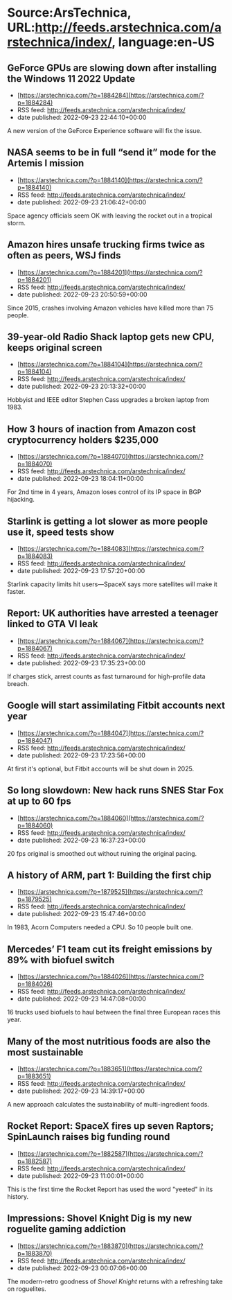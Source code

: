 # Source:ArsTechnica, URL:http://feeds.arstechnica.com/arstechnica/index/, language:en-US

## GeForce GPUs are slowing down after installing the Windows 11 2022 Update
 - [https://arstechnica.com/?p=1884284](https://arstechnica.com/?p=1884284)
 - RSS feed: http://feeds.arstechnica.com/arstechnica/index/
 - date published: 2022-09-23 22:44:10+00:00

A new version of the GeForce Experience software will fix the issue.

## NASA seems to be in full “send it” mode for the Artemis I mission
 - [https://arstechnica.com/?p=1884140](https://arstechnica.com/?p=1884140)
 - RSS feed: http://feeds.arstechnica.com/arstechnica/index/
 - date published: 2022-09-23 21:06:42+00:00

Space agency officials seem OK with leaving the rocket out in a tropical storm.

## Amazon hires unsafe trucking firms twice as often as peers, WSJ finds
 - [https://arstechnica.com/?p=1884201](https://arstechnica.com/?p=1884201)
 - RSS feed: http://feeds.arstechnica.com/arstechnica/index/
 - date published: 2022-09-23 20:50:59+00:00

Since 2015, crashes involving Amazon vehicles have killed more than 75 people.

## 39-year-old Radio Shack laptop gets new CPU, keeps original screen
 - [https://arstechnica.com/?p=1884104](https://arstechnica.com/?p=1884104)
 - RSS feed: http://feeds.arstechnica.com/arstechnica/index/
 - date published: 2022-09-23 20:13:32+00:00

Hobbyist and IEEE editor Stephen Cass upgrades a broken laptop from 1983.

## How 3 hours of inaction from Amazon cost cryptocurrency holders $235,000
 - [https://arstechnica.com/?p=1884070](https://arstechnica.com/?p=1884070)
 - RSS feed: http://feeds.arstechnica.com/arstechnica/index/
 - date published: 2022-09-23 18:04:11+00:00

For 2nd time in 4 years, Amazon loses control of its IP space in BGP hijacking.

## Starlink is getting a lot slower as more people use it, speed tests show
 - [https://arstechnica.com/?p=1884083](https://arstechnica.com/?p=1884083)
 - RSS feed: http://feeds.arstechnica.com/arstechnica/index/
 - date published: 2022-09-23 17:57:20+00:00

Starlink capacity limits hit users—SpaceX says more satellites will make it faster.

## Report: UK authorities have arrested a teenager linked to GTA VI leak
 - [https://arstechnica.com/?p=1884067](https://arstechnica.com/?p=1884067)
 - RSS feed: http://feeds.arstechnica.com/arstechnica/index/
 - date published: 2022-09-23 17:35:23+00:00

If charges stick, arrest counts as fast turnaround for high-profile data breach.

## Google will start assimilating Fitbit accounts next year
 - [https://arstechnica.com/?p=1884047](https://arstechnica.com/?p=1884047)
 - RSS feed: http://feeds.arstechnica.com/arstechnica/index/
 - date published: 2022-09-23 17:23:56+00:00

At first it's optional, but Fitbit accounts will be shut down in 2025.

## So long slowdown: New hack runs SNES Star Fox at up to 60 fps
 - [https://arstechnica.com/?p=1884060](https://arstechnica.com/?p=1884060)
 - RSS feed: http://feeds.arstechnica.com/arstechnica/index/
 - date published: 2022-09-23 16:37:23+00:00

20 fps original is smoothed out without ruining the original pacing.

## A history of ARM, part 1: Building the first chip
 - [https://arstechnica.com/?p=1879525](https://arstechnica.com/?p=1879525)
 - RSS feed: http://feeds.arstechnica.com/arstechnica/index/
 - date published: 2022-09-23 15:47:46+00:00

In 1983, Acorn Computers needed a CPU. So 10 people built one.

## Mercedes’ F1 team cut its freight emissions by 89% with biofuel switch
 - [https://arstechnica.com/?p=1884026](https://arstechnica.com/?p=1884026)
 - RSS feed: http://feeds.arstechnica.com/arstechnica/index/
 - date published: 2022-09-23 14:47:08+00:00

16 trucks used biofuels to haul between the final three European races this year.

## Many of the most nutritious foods are also the most sustainable
 - [https://arstechnica.com/?p=1883651](https://arstechnica.com/?p=1883651)
 - RSS feed: http://feeds.arstechnica.com/arstechnica/index/
 - date published: 2022-09-23 14:39:17+00:00

A new approach calculates the sustainability of multi-ingredient foods.

## Rocket Report: SpaceX fires up seven Raptors; SpinLaunch raises big funding round
 - [https://arstechnica.com/?p=1882587](https://arstechnica.com/?p=1882587)
 - RSS feed: http://feeds.arstechnica.com/arstechnica/index/
 - date published: 2022-09-23 11:00:01+00:00

This is the first time the Rocket Report has used the word "yeeted" in its history.

## Impressions: Shovel Knight Dig is my new roguelite gaming addiction
 - [https://arstechnica.com/?p=1883870](https://arstechnica.com/?p=1883870)
 - RSS feed: http://feeds.arstechnica.com/arstechnica/index/
 - date published: 2022-09-23 00:07:06+00:00

The modern-retro goodness of <em>Shovel Knight</em> returns with a refreshing take on roguelites.

